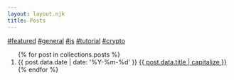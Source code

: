 ```yaml
---
layout: layout.njk
title: Posts
---
```


<!-- <h1 class="title no-anchorify">posts</h1> -->

<p class="no-share">
  <a class="tag" href="/tags/featured">#featured</a> <a class="tag" href="/tags/general">#general</a> <a class="tag" href="/tags/js">#js</a> <a class="tag" href="/tags/tutorial">#tutorial</a> <a class="tag" href="/tags/crypto">#crypto</a>
</p>

<ol reversed class="searchable">
{% for post in collections.posts %}
  <li class="post-item">
    <span class="post-date">{{ post.data.date | date: '%Y-%m-%d' }}</span>
    <a href="{{ post.url }}" class="post-link">
      {{ post.data.title | capitalize }}
    </a>
  </li>
{% endfor %}
</ol>
